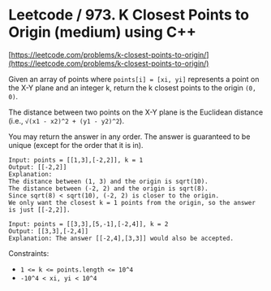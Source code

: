 # Leetcode / 973. K Closest Points to Origin (medium) using C++

[https://leetcode.com/problems/k-closest-points-to-origin/](https://leetcode.com/problems/k-closest-points-to-origin/)

Given an array of points where `points[i] = [xi, yi]` represents a point on the X-Y plane and an integer k, return the k closest points to the origin `(0, 0)`.

The distance between two points on the X-Y plane is the Euclidean distance (i.e., `√(x1 - x2)^2 + (y1 - y2)^2`).

You may return the answer in any order. The answer is guaranteed to be unique (except for the order that it is in).

```
Input: points = [[1,3],[-2,2]], k = 1
Output: [[-2,2]]
Explanation:
The distance between (1, 3) and the origin is sqrt(10).
The distance between (-2, 2) and the origin is sqrt(8).
Since sqrt(8) < sqrt(10), (-2, 2) is closer to the origin.
We only want the closest k = 1 points from the origin, so the answer is just [[-2,2]].
```

```
Input: points = [[3,3],[5,-1],[-2,4]], k = 2
Output: [[3,3],[-2,4]]
Explanation: The answer [[-2,4],[3,3]] would also be accepted.
```

Constraints:

- `1 <= k <= points.length <= 10^4`
- `-10^4 < xi, yi < 10^4`
